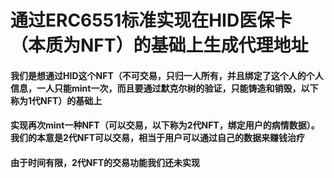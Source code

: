 # 通过ERC6551标准实现在HID医保卡（本质为NFT）的基础上生成代理地址
#### 我们是想通过HID这个NFT（不可交易，只归一人所有，并且绑定了这个人的个人信息，一人只能mint一次，而且要通过默克尔树的验证，只能铸造和销毁，以下称为1代NFT）的基础上
#### 实现再次mint一种NFT（可以交易，以下称为2代NFT，绑定用户的病情数据）。我们的本意是2代NFT可以交易，相当于用户可以通过自己的数据来赚钱治疗
#### 由于时间有限，2代NFT的交易功能我们还未实现
